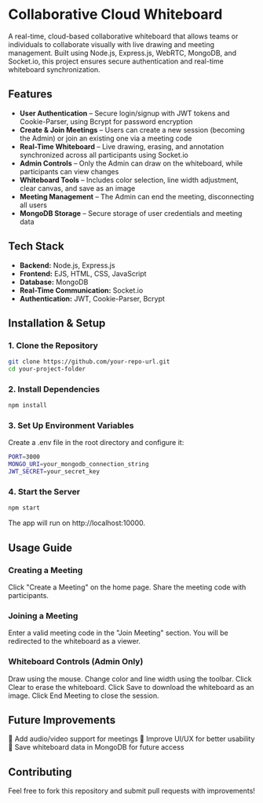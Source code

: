 # Collaborative Cloud Whiteboard

A real-time, cloud-based collaborative whiteboard that allows teams or individuals to collaborate visually with live drawing and meeting management. Built using Node.js, Express.js, WebRTC, MongoDB, and Socket.io, this project ensures secure authentication and real-time whiteboard synchronization.

## Features

- **User Authentication** – Secure login/signup with JWT tokens and Cookie-Parser, using Bcrypt for password encryption
- **Create & Join Meetings** – Users can create a new session (becoming the Admin) or join an existing one via a meeting code
- **Real-Time Whiteboard** – Live drawing, erasing, and annotation synchronized across all participants using Socket.io
- **Admin Controls** – Only the Admin can draw on the whiteboard, while participants can view changes
- **Whiteboard Tools** – Includes color selection, line width adjustment, clear canvas, and save as an image
- **Meeting Management** – The Admin can end the meeting, disconnecting all users
- **MongoDB Storage** – Secure storage of user credentials and meeting data

## Tech Stack

* **Backend:** Node.js, Express.js
* **Frontend:** EJS, HTML, CSS, JavaScript
* **Database:** MongoDB
* **Real-Time Communication:** Socket.io
* **Authentication:** JWT, Cookie-Parser, Bcrypt

## Installation & Setup

### 1. Clone the Repository

```sh
git clone https://github.com/your-repo-url.git
cd your-project-folder
```

### 2. Install Dependencies

```sh
npm install
```

### 3. Set Up Environment Variables
Create a .env file in the root directory and configure it:
```sh
PORT=3000
MONGO_URI=your_mongodb_connection_string
JWT_SECRET=your_secret_key
```

### 4️. Start the Server
```sh
npm start
```
The app will run on http://localhost:10000.

## Usage Guide
### Creating a Meeting
  Click "Create a Meeting" on the home page.
  Share the meeting code with participants.
### Joining a Meeting
  Enter a valid meeting code in the "Join Meeting" section.
  You will be redirected to the whiteboard as a viewer.
### Whiteboard Controls (Admin Only)
  Draw using the mouse.
  Change color and line width using the toolbar.
  Click Clear to erase the whiteboard.
  Click Save to download the whiteboard as an image.
  Click End Meeting to close the session.
  
## Future Improvements
🚀 Add audio/video support for meetings
🚀 Improve UI/UX for better usability
🚀 Save whiteboard data in MongoDB for future access

## Contributing
Feel free to fork this repository and submit pull requests with improvements!


